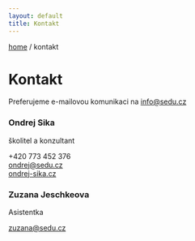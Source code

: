 ```yaml
---
layout: default
title: Kontakt
---
```


[home](/) / kontakt

# Kontakt

Preferujeme e-mailovou komunikaci na <info@sedu.cz>

<div class="row">
<div class="col-md-4" markdown="1">

### Ondrej Sika

školitel a konzultant

+420 773 452 376
<br><ondrej@sedu.cz>
<br>[ondrej-sika.cz](https://ondrej-sika.cz)

</div>
<div class="col-md-4" markdown="1">

### Zuzana Jeschkeova

Asistentka

<zuzana@sedu.cz>

</div>
</div>

